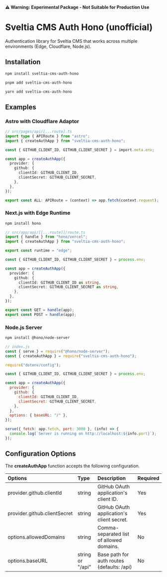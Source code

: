 **⚠️ Warning: Experimental Package - Not Suitable for Production Use**

# Sveltia CMS Auth Hono (unofficial)

Authentication library for Sveltia CMS that works across multiple environments (Edge, Cloudflare, Node.js).

## Installation

```bash
npm install sveltia-cms-auth-hono
```

```bash
pnpm add sveltia-cms-auth-hono
```

```bash
yarn add sveltia-cms-auth-hono
```

## Examples

### Astro with Cloudflare Adaptor

```typescript
// src/pages/api/[...route].ts
import type { APIRoute } from "astro";
import { createAuthApp } from "sveltia-cms-auth-hono";

const { GITHUB_CLIENT_ID, GITHUB_CLIENT_SECRET } = import.meta.env;

const app = createAuthApp({
  provider: {
    github: {
      clientId: GITHUB_CLIENT_ID,
      clientSecret: GITHUB_CLIENT_SECRET,
    },
  },
});

export const ALL: APIRoute = (context) => app.fetch(context.request);
```

### Next.js with Edge Runtime

```bash
npm install hono
```

```typescript
// src/app/api/[[...route]]/route.ts
import { handle } from "hono/vercel";
import { createAuthApp } from "sveltia-cms-auth-hono";

export const runtime = "edge";

const { GITHUB_CLIENT_ID, GITHUB_CLIENT_SECRET } = process.env;

const app = createAuthApp({
  provider: {
    github: {
      clientId: GITHUB_CLIENT_ID as string,
      clientSecret: GITHUB_CLIENT_SECRET as string,
    },
  },
});

export const GET = handle(app);
export const POST = handle(app);
```

### Node.js Server

```bash
npm install @hono/node-server
```

```javascript
// index.js
const { serve } = require("@hono/node-server");
const { createAuthApp } = require("sveltia-cms-auth-hono");

require("dotenv/config");

const { GITHUB_CLIENT_ID, GITHUB_CLIENT_SECRET } = process.env;

const app = createAuthApp({
  provider: {
    github: {
      clientId: GITHUB_CLIENT_ID,
      clientSecret: GITHUB_CLIENT_SECRET,
    },
  },
  options: { baseURL: "/" },
});

serve({ fetch: app.fetch, port: 3000 }, (info) => {
  console.log(`Server is running on http://localhost:${info.port}`);
});
```

## Configuration Options

The **createAuthApp** function accepts the following configuration.

| Options                      | Type             | Description                                | Required |
| :--------------------------- | :--------------- | :----------------------------------------- | :------- |
| provider.github.clientId     | string           | GitHub OAuth application's client ID.      | Yes      |
| provider.github.clientSecret | string           | GitHub OAuth application's client secret.  | Yes      |
| options.allowedDomains       | string           | Comma-separated list of allowed domains.   | No       |
| options.baseURL              | string or "/api" | Base path for auth routes (defaults: /api) | No       |
